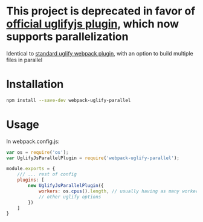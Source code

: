 # This project is deprecated in favor of [official uglifyjs plugin](https://github.com/webpack-contrib/uglifyjs-webpack-plugin/), which now supports parallelization 

Identical to [standard uglify webpack plugin](https://webpack.github.io/docs/list-of-plugins.html#uglifyjsplugin), with an option to build multiple files in parallel

# Installation

```bash
npm install --save-dev webpack-uglify-parallel
```

# Usage
In webpack.config.js:
```javascript
var os = require('os');
var UglifyJsParallelPlugin = require('webpack-uglify-parallel');

module.exports = {
    /// ... rest of config
    plugins: [
        new UglifyJsParallelPlugin({
            workers: os.cpus().length, // usually having as many workers as cpu cores gives good results
            // other uglify options
        })
    ]
}

```
